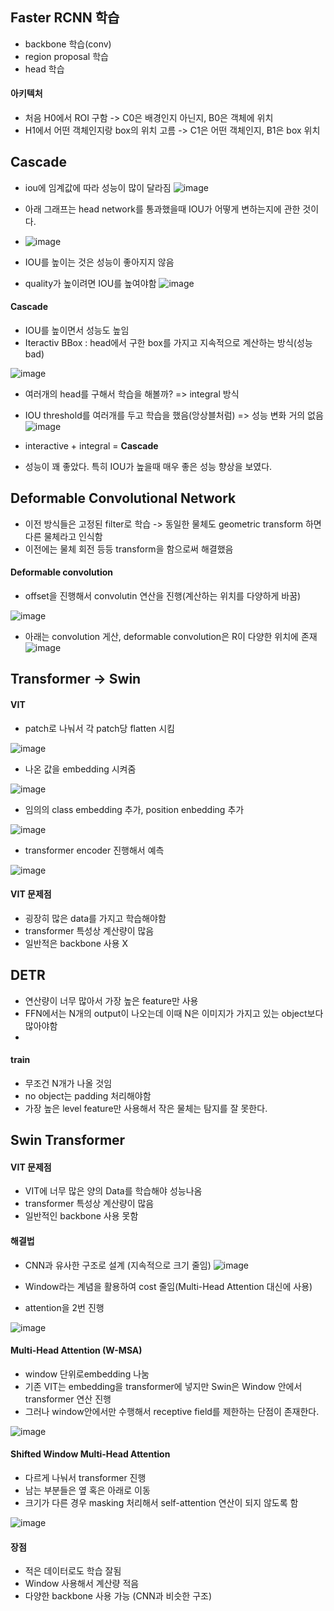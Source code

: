 ## Faster RCNN 학습
* backbone 학습(conv)
* region proposal 학습
* head 학습

#### 아키텍처
* 처음 H0에서 ROI 구함 -> C0은 배경인지 아닌지, B0은 객체에 위치
* H1에서 어떤 객체인지랑 box의 위치 고름 -> C1은 어떤 객체인지, B1은 box 위치


## Cascade 

* iou에 임계값에 따라 성능이 많이 달라짐
![image](https://user-images.githubusercontent.com/63588046/160325905-434b94a9-6013-4b5f-9284-38527f4d6eb1.png)

* 아래 그래프는 head network를 통과했을때 IOU가 어떻게 변하는지에 관한 것이다.
* ![image](https://user-images.githubusercontent.com/63588046/160326131-cfdb1e6a-6c37-4a09-8eca-2452794977c1.png)


* IOU를 높이는 것은 성능이 좋아지지 않음
* quality가 높이려면 IOU를 높여야함
![image](https://user-images.githubusercontent.com/63588046/160328751-18b62f4e-51bf-4457-abc1-dccadeb8a472.png)

#### Cascade
* IOU를 높이면서 성능도 높임
* Iteractiv BBox : head에서 구한 box를 가지고 지속적으로 계산하는 방식(성능 bad)

![image](https://user-images.githubusercontent.com/63588046/160329298-3d98bf1b-5b10-4f64-8e27-4e96a6dd5e40.png)

* 여러개의 head를 구해서 학습을 해볼까? => integral 방식
* IOU threshold를 여러개를 두고 학습을 했음(앙상블처럼) => 성능 변화 거의 없음
![image](https://user-images.githubusercontent.com/63588046/160329857-9fd5f706-52f7-4e13-a0ab-ba6afe6c1ee9.png)

* interactive + integral = **Cascade**
* 성능이 꽤 좋았다. 특히 IOU가 높을때 매우 좋은 성능 향상을 보였다.



## Deformable Convolutional Network
* 이전 방식들은 고정된 filter로 학습 -> 동일한 물체도 geometric transform 하면 다른 물체라고 인식함
* 이전에는 물체 회전 등등 transform을 함으로써 해결했음

#### Deformable convolution
* offset을 진행해서 convolutin 연산을 진행(계산하는 위치를 다양하게 바꿈)

![image](https://user-images.githubusercontent.com/63588046/160339071-b38b5ab6-7467-47d3-a357-aa6f8bbfb0c5.png)

* 아래는 convolution 게산, deformable convolution은 R이 다양한 위치에 존재
![image](https://user-images.githubusercontent.com/63588046/160339502-76540e06-fab0-4659-806e-a468c3269d50.png)



## Transformer -> Swin 
#### VIT
* patch로 나눠서 각 patch당 flatten 시킴

![image](https://user-images.githubusercontent.com/63588046/160342381-a5d1afe2-a47d-40d2-b739-7db8f69b5cbb.png)

* 나온 값을 embedding 시켜줌

![image](https://user-images.githubusercontent.com/63588046/160342447-d5189882-6a1c-42f6-ba05-a25006614e47.png)

* 임의의 class embedding 추가, position enbedding 추가

![image](https://user-images.githubusercontent.com/63588046/160342585-abec0dda-7054-4c9f-ad2b-5af86d3051a6.png)

* transformer encoder 진행해서 예측

![image](https://user-images.githubusercontent.com/63588046/160342776-c8c21765-baa8-4545-9190-d5914ebd0bfb.png)

#### VIT 문제점
* 굉장히 많은 data를 가지고 학습해야함
* transformer 특성상 계산량이 많음
* 일반적은 backbone 사용 X

## DETR
* 연산량이 너무 많아서 가장 높은 feature만 사용
* FFN에서는 N개의 output이 나오는데 이때 N은 이미지가 가지고 있는 object보다 많아야함
*
#### train
* 무조건 N개가 나올 것임
* no object는 padding 처리해야함
* 가장 높은 level feature만 사용해서 작은 물체는 탐지를 잘 못한다.


## Swin Transformer

#### VIT 문제점
* VIT에 너무 많은 양의 Data를 학습해야 성능나옴
* transformer 특성상 계산량이 많음
* 일반적인 backbone 사용 못함

#### 해결법
* CNN과 유사한 구조로 설계 (지속적으로 크기 줄임)
![image](https://user-images.githubusercontent.com/63588046/160366682-8dd8dd7f-6b51-4c89-97fe-5062be72f19b.png)

* Window라는 계념을 활용하여 cost 줄임(Multi-Head Attention 대신에 사용)
* attention을 2번 진행

![image](https://user-images.githubusercontent.com/63588046/160367033-2bee4a65-1b67-4efd-a3ff-3bb0734efa25.png)


#### Multi-Head Attention (W-MSA)
* window 단위로embedding 나눔
* 기존 VIT는 embedding을 transformer에 넣지만 Swin은 Window 안에서 transformer 연산 진행
* 그러나 window안에서만 수행해서 receptive field를 제한하는 단점이 존재한다.

![image](https://user-images.githubusercontent.com/63588046/160367354-4cd4a3a3-0ecd-4a4e-ad6a-7f3a11cfc7b2.png)

#### Shifted Window Multi-Head Attention
* 다르게 나눠서 transformer 진행
* 남는 부분들은 옆 혹은 아래로 이동
* 크기가 다른 경우 masking 처리해서 self-attention 연산이 되지 않도록 함

![image](https://user-images.githubusercontent.com/63588046/160367685-ff51e025-eed4-4b8a-8887-648fbafa0a26.png)

#### 장점
* 적은 데이터로도 학습 잘됨
* Window 사용해서 계산량 적음
* 다양한 backbone 사용 가능 (CNN과 비슷한 구조)





